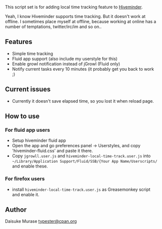 This script set is for adding local time tracking feature to [Hiveminder](http://hiveminder.com/).

Yeah, I know Hiveminder supports time tracking. But it doesn't work at offline.
I sometimes place myself at offline, because working at online has a number of temptations, twitter/irc/im and so on..


## Features

* Simple time tracking
* Fluid app support (also include my userstyle for this)
* Enable growl notification instead of jGrowl (Fluid only)
* Notify current tasks every 10 minutes (it probably get you back to work ;)


## Current issues

* Currently it doesn't save elapsed time, so you lost it when reload page.


## How to use

### For fluid app users

* Setup hiveminder fluid app
* Open the app and go preferences panel -> Userstyles, and copy 'hiveminder-fluid.css' and paste it there.
* Copy `jgrowll.user.js` and `hiveminder-local-time-track.user.js` into `~/Library/Application Support/Fluid/SSB/{Your App Name/Userscripts/` and enable these.

### For firefox users

* install `hiveminder-local-time-track.user.js` as Greasemonkey script and enable it.


## Author

Daisuke Murase <typester@cpan.org>
